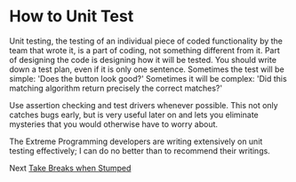 # How to Unit Test
[//]: # (Version:1.0.0)
Unit testing, the testing of an individual piece of coded functionality by the team that wrote it, is a part of coding, not something different from it. Part of designing the code is designing how it will be tested. You should write down a test plan, even if it is only one sentence. Sometimes the test will be simple: 'Does the button look good?' Sometimes it will be complex: 'Did this matching algorithm return precisely the correct matches?'

Use assertion checking and test drivers whenever possible. This not only catches bugs early, but is very useful later on and lets you eliminate mysteries that you would otherwise have to worry about.

The Extreme Programming developers are writing extensively on unit testing effectively; I can do no better than to recommend their writings.

Next [Take Breaks when Stumped](09-Take%20Breaks%20when%20Stumped.md)